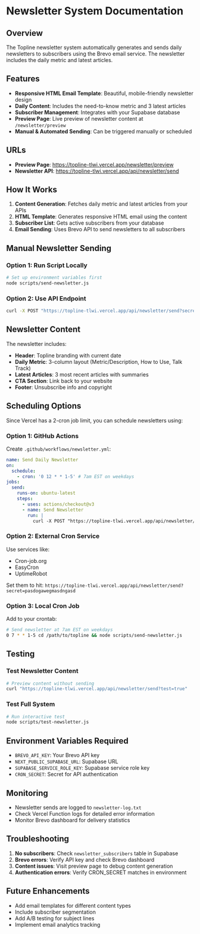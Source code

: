 # Newsletter System Documentation

## Overview

The Topline newsletter system automatically generates and sends daily newsletters to subscribers using the Brevo email service. The newsletter includes the daily metric and latest articles.

## Features

- **Responsive HTML Email Template**: Beautiful, mobile-friendly newsletter design
- **Daily Content**: Includes the need-to-know metric and 3 latest articles
- **Subscriber Management**: Integrates with your Supabase database
- **Preview Page**: Live preview of newsletter content at `/newsletter/preview`
- **Manual & Automated Sending**: Can be triggered manually or scheduled

## URLs

- **Preview Page**: https://topline-tlwi.vercel.app/newsletter/preview
- **Newsletter API**: https://topline-tlwi.vercel.app/api/newsletter/send

## How It Works

1. **Content Generation**: Fetches daily metric and latest articles from your APIs
2. **HTML Template**: Generates responsive HTML email using the content
3. **Subscriber List**: Gets active subscribers from your database
4. **Email Sending**: Uses Brevo API to send newsletters to all subscribers

## Manual Newsletter Sending

### Option 1: Run Script Locally
```bash
# Set up environment variables first
node scripts/send-newsletter.js
```

### Option 2: Use API Endpoint
```bash
curl -X POST "https://topline-tlwi.vercel.app/api/newsletter/send?secret=pasdogawegmasdngasd"
```

## Newsletter Content

The newsletter includes:
- **Header**: Topline branding with current date
- **Daily Metric**: 3-column layout (Metric/Description, How to Use, Talk Track)
- **Latest Articles**: 3 most recent articles with summaries
- **CTA Section**: Link back to your website
- **Footer**: Unsubscribe info and copyright

## Scheduling Options

Since Vercel has a 2-cron job limit, you can schedule newsletters using:

### Option 1: GitHub Actions
Create `.github/workflows/newsletter.yml`:
```yaml
name: Send Daily Newsletter
on:
  schedule:
    - cron: '0 12 * * 1-5' # 7am EST on weekdays
jobs:
  send:
    runs-on: ubuntu-latest
    steps:
      - uses: actions/checkout@v3
      - name: Send Newsletter
        run: |
          curl -X POST "https://topline-tlwi.vercel.app/api/newsletter/send?secret=pasdogawegmasdngasd"
```

### Option 2: External Cron Service
Use services like:
- Cron-job.org
- EasyCron
- UptimeRobot

Set them to hit: `https://topline-tlwi.vercel.app/api/newsletter/send?secret=pasdogawegmasdngasd`

### Option 3: Local Cron Job
Add to your crontab:
```bash
# Send newsletter at 7am EST on weekdays
0 7 * * 1-5 cd /path/to/topline && node scripts/send-newsletter.js
```

## Testing

### Test Newsletter Content
```bash
# Preview content without sending
curl "https://topline-tlwi.vercel.app/api/newsletter/send?test=true"
```

### Test Full System
```bash
# Run interactive test
node scripts/test-newsletter.js
```

## Environment Variables Required

- `BREVO_API_KEY`: Your Brevo API key
- `NEXT_PUBLIC_SUPABASE_URL`: Supabase URL
- `SUPABASE_SERVICE_ROLE_KEY`: Supabase service role key
- `CRON_SECRET`: Secret for API authentication

## Monitoring

- Newsletter sends are logged to `newsletter-log.txt`
- Check Vercel Function logs for detailed error information
- Monitor Brevo dashboard for delivery statistics

## Troubleshooting

1. **No subscribers**: Check `newsletter_subscribers` table in Supabase
2. **Brevo errors**: Verify API key and check Brevo dashboard
3. **Content issues**: Visit preview page to debug content generation
4. **Authentication errors**: Verify CRON_SECRET matches in environment

## Future Enhancements

- Add email templates for different content types
- Include subscriber segmentation
- Add A/B testing for subject lines
- Implement email analytics tracking 